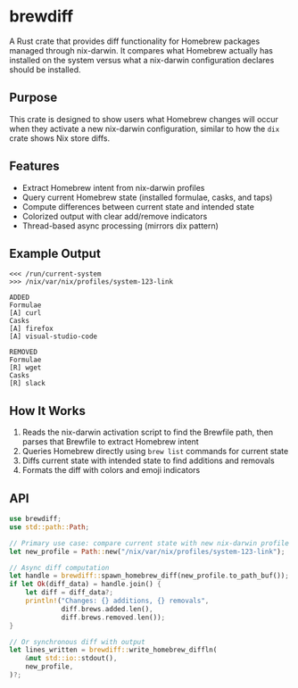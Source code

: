 # brewdiff

A Rust crate that provides diff functionality for Homebrew packages managed through nix-darwin. It compares what Homebrew actually has installed on the system versus what a nix-darwin configuration declares should be installed.

## Purpose

This crate is designed to show users what Homebrew changes will occur when they activate a new nix-darwin configuration, similar to how the `dix` crate shows Nix store diffs.

## Features

- Extract Homebrew intent from nix-darwin profiles
- Query current Homebrew state (installed formulae, casks, and taps)
- Compute differences between current state and intended state
- Colorized output with clear add/remove indicators
- Thread-based async processing (mirrors dix pattern)

## Example Output

```
<<< /run/current-system
>>> /nix/var/nix/profiles/system-123-link

ADDED
Formulae
[A] curl
Casks
[A] firefox
[A] visual-studio-code

REMOVED
Formulae
[R] wget
Casks
[R] slack
```

## How It Works

1. Reads the nix-darwin activation script to find the Brewfile path, then parses that Brewfile to extract Homebrew intent
2. Queries Homebrew directly using `brew list` commands for current state
3. Diffs current state with intended state to find additions and removals
4. Formats the diff with colors and emoji indicators

## API

```rust
use brewdiff;
use std::path::Path;

// Primary use case: compare current state with new nix-darwin profile
let new_profile = Path::new("/nix/var/nix/profiles/system-123-link");

// Async diff computation
let handle = brewdiff::spawn_homebrew_diff(new_profile.to_path_buf());
if let Ok(diff_data) = handle.join() {
    let diff = diff_data?;
    println!("Changes: {} additions, {} removals",
             diff.brews.added.len(),
             diff.brews.removed.len());
}

// Or synchronous diff with output
let lines_written = brewdiff::write_homebrew_diffln(
    &mut std::io::stdout(),
    new_profile,
)?;
```
